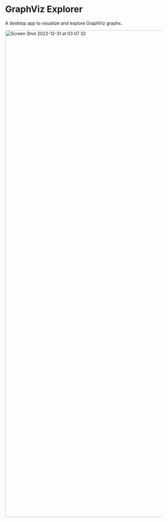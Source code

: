 # GraphViz Explorer
A desktop app to visualize and explore GraphViz graphs.

<img width="1552" alt="Screen Shot 2022-12-31 at 03 07 32" src="https://user-images.githubusercontent.com/1878108/210126987-8d039777-05ea-466e-ac86-1a14dc4ad6d7.png">
